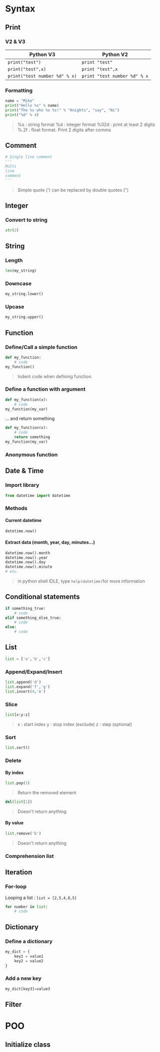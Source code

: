 # Syntax
## Print
### V2 & V3
Python V3 | Python V2
-------- | -----
`print("test")` | `print "test"`
`print("test",x)` | `print "test",x`
`print("test number %d" % x)` | `print "test number %d" % x`

### Formatting
```python
name = "Mike"
print("Hello %s" % name)
print("The %s who %s %s!" % "Knights", "say", "Ni")
print("%d" % 4)
```
> %s : string format
> %d : integer format
> %02d : print at least 2 digits
> %.2f : float format. Print 2 digits after comma
## Comment
```python
# Single line comment
''' 
Multi
line 
comment
'''
```
> Simple quote (') can be replaced by double quotes (")

## Integer
### Convert to string
```python
str(2)
```

## String
### Length
```python
len(my_string)
```
### Downcase
```python
my_string.lower()
```
### Upcase
```python
my_string.upper()
```




## Function
### Define/Call a simple function
```python
def my_function:
	# code
my_function()
```
> Indent code when defining function. 

### Define a function with argument
```python
def my_function(x):
	# code
my_function(my_var)
```
... and return something
```python
def my_function(x):
	# code
	return something
my_function(my_var)
```
### Anonymous function

## Date & Time
### Import library
```python
from datetime import datetime
```
### Methods
#### Current datetime
```python
datetime.now()
```
#### Extract data (month, year, day, minutes...)
```python
datetime.now().month
datetime.now().year
datetime.now().day
datetime.now().minute
# etc.
```
> in python shell IDLE, type `help(datetime)`for more information

## Conditional statements
```python
if something_true:
	# code
elif something_else_true:
	# code 
else:
	# code
```
## List
```python
list = ['a','b','c']
```
### Append/Expand/Insert
```python
list.append('d')
list.expand('f','g')
list.insert(4,'e')
```
### Slice
```python
list[x:y:z]
```
> x : start index
> y : stop index (exclude)
> z : step (optional)

### Sort
```python
list.sort()
```
### Delete
#### By index
```python
list.pop(1)
```
> Return the removed element
```python
del(list[1])
```
> Doesn't return anything

#### By value
```python
list.remove('b')
```
> Doesn't return anything
### Comprehension list
## Iteration
### For-loop
Looping a list : `list = [2,5,4,8,5]`
```python
for number in list:
	# code
```
## Dictionary
### Define a dictionary
```python
my_dict = {
	key1 = value1
	key2 = value2
}
```
### Add a new key 
```python
my_dict[key3]=value3
```
## Filter

# POO
## Initialize class


<!--stackedit_data:
eyJoaXN0b3J5IjpbMjkyMzA3NDA2LC0xOTUyMDYxMTM5LDE5NT
U0MDU3MTIsLTc5NjM2Mjk2MCwxMTIzNDA3ODYzLC04NjA4OTQ5
NzMsMTc3OTI0MTM3MCwtMjEwMTY3NzUxOCwxNjM4NTIwOTAsND
I0MjQzMjY3LDQ1NjgyNDU4NywtMzY2MDY1MjU0LC05MzY0MDUx
NTEsLTE1OTQxOTUxNDgsMTczOTU4MTI3MCwtMTM4NjMzOTI3NS
wtMjAzOTI4OTUxMSw5Nzk1NTE4MDgsLTU2MDgyMTI0MSwyNzY4
NzA1NTJdfQ==
-->